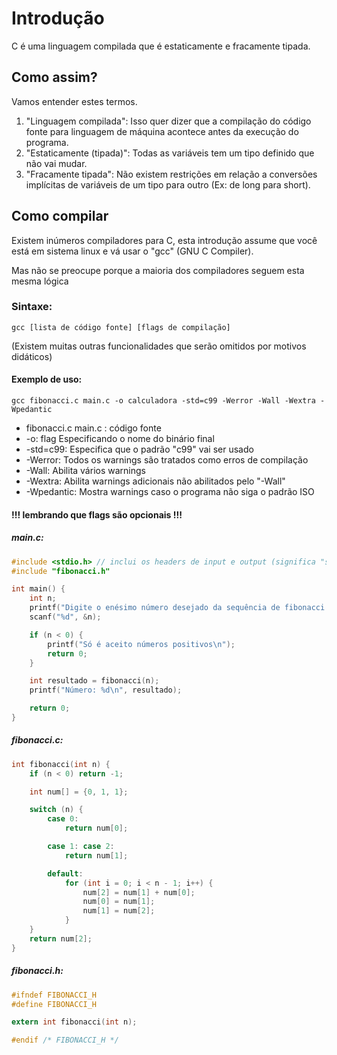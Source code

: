 # Introdução
C é uma linguagem compilada que é estaticamente e fracamente tipada.

## Como assim?
Vamos entender estes termos.

1. "Linguagem compilada": Isso quer dizer que a compilação do código fonte para linguagem de máquina acontece antes da execução do programa.
2. "Estaticamente (tipada)": Todas as variáveis tem um tipo definido que não vai mudar.
3. "Fracamente tipada": Não existem restrições em relação a conversões implícitas de variáveis de um tipo para outro (Ex: de long para short).

## Como compilar
Existem inúmeros compiladores para C, esta introdução assume que você está em sistema linux e vá usar o "gcc" (GNU C Compiler).

Mas não se preocupe porque a maioria dos compiladores seguem esta mesma lógica

### Sintaxe:
```
gcc [lista de código fonte] [flags de compilação]
```
(Existem muitas outras funcionalidades que serão omitidos por motivos didáticos)

#### Exemplo de uso:

```
gcc fibonacci.c main.c -o calculadora -std=c99 -Werror -Wall -Wextra -Wpedantic
```
- fibonacci.c main.c : código fonte
- -o: flag    Especificando o nome do binário final
- -std=c99:   Especifica que o padrão "c99" vai ser usado
- -Werror:    Todos os warnings são tratados como erros de compilação
- -Wall:      Abilita vários warnings
- -Wextra:    Abilita warnings adicionais não abilitados pelo "-Wall"
- -Wpedantic: Mostra warnings caso o programa não siga o padrão ISO

#### !!! lembrando que flags são opcionais !!!
##### main.c:
```c
#include <stdio.h> // inclui os headers de input e output (significa "standard input-output")
#include "fibonacci.h"

int main() {
    int n;
    printf("Digite o enésimo número desejado da sequência de fibonacci: ");
    scanf("%d", &n);

    if (n < 0) {
        printf("Só é aceito números positivos\n");
        return 0;
    }

    int resultado = fibonacci(n);
    printf("Número: %d\n", resultado);

    return 0;
}
```

##### fibonacci.c:
```c
int fibonacci(int n) {
    if (n < 0) return -1;

    int num[] = {0, 1, 1};

    switch (n) {
        case 0:
            return num[0];

        case 1: case 2:
            return num[1];

        default:
            for (int i = 0; i < n - 1; i++) {
                num[2] = num[1] + num[0];
                num[0] = num[1];
                num[1] = num[2];
            }
    }
    return num[2];
}
```

##### fibonacci.h:
```c
#ifndef FIBONACCI_H
#define FIBONACCI_H

extern int fibonacci(int n);

#endif /* FIBONACCI_H */
```
